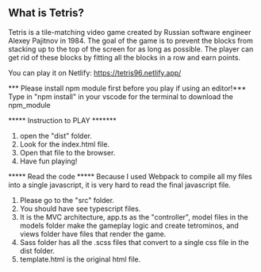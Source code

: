 ## What is Tetris?
Tetris is a tile-matching video game created by Russian software engineer Alexey Pajitnov in 1984. The goal of the game is to prevent the blocks from stacking up to the top of the screen for as long as possible. The player can get rid of these blocks by fitting all the blocks in a row and earn points.

You can play it on Netlify: https://tetris96.netlify.app/

*** Please install npm module first before you play if using an editor!***
Type in "npm install" in your vscode for the terminal to download the npm_module

***** Instruction to PLAY *******
1. open the "dist" folder.
2. Look for the index.html file.
3. Open that file to the browser.
4. Have fun playing!


***** Read the code *****
Because I used Webpack to compile all my files into a single javascript, it is very hard to read the final javascript file.

1. Please go to the "src" folder.
2. You should have see typescript files.
3. It is the MVC architecture, app.ts as the "controller", model files in the models folder make the gameplay logic and create tetrominos, and views folder have files that render the game.
4. Sass folder has all the .scss files that convert to a single css file in the dist folder.
5. template.html is the original html file.
